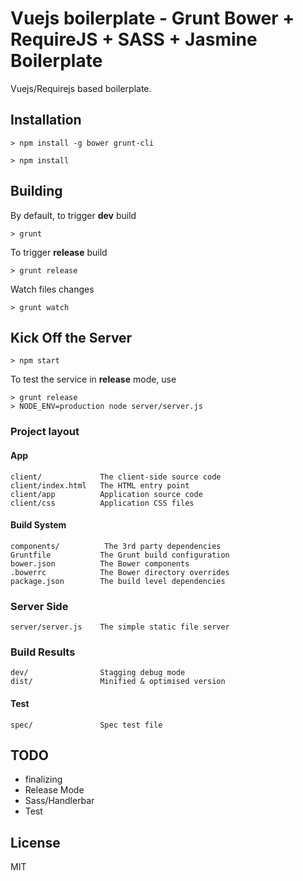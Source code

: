 # Vuejs boilerplate - Grunt Bower + RequireJS + SASS + Jasmine Boilerplate

Vuejs/Requirejs based boilerplate.

## Installation

    > npm install -g bower grunt-cli

    > npm install

## Building

By default, to trigger **dev** build

    > grunt

To trigger **release** build

    > grunt release

Watch files changes

    > grunt watch


## Kick Off the Server

    > npm start

To test the service in **release** mode, use

    > grunt release
    > NODE_ENV=production node server/server.js

###  Project layout

#### App

    client/             The client-side source code
    client/index.html   The HTML entry point
    client/app          Application source code
    client/css          Application CSS files


####  Build System

    components/          The 3rd party dependencies
    Gruntfile           The Grunt build configuration
    bower.json          The Bower components
    .bowerrc            The Bower directory overrides
    package.json        The build level dependencies

###  Server Side

    server/server.js    The simple static file server

### Build Results

    dev/                Stagging debug mode
    dist/               Minified & optimised version

####  Test

    spec/               Spec test file


## TODO

* finalizing
* Release Mode
* Sass/Handlerbar
* Test

## License
MIT